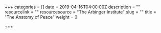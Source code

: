 +++
categories = []
date = 2019-04-16T04:00:00Z
description = ""
resourcelink = ""
resourcesource = "The Arbinger Institute"
slug = ""
title = "The Anatomy of Peace"
weight = 0

+++
